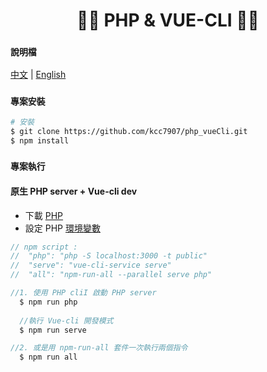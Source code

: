 <h1 align="center"> 👩‍💻 PHP & VUE-CLI 👩‍💻 </h1>

### `說明檔`
 [中文](/) | [English](./)


### `專案安裝`
```bash
# 安裝
$ git clone https://github.com/kcc7907/php_vueCli.git
$ npm install
```

### `專案執行`
#### 原生 PHP server + Vue-cli dev
- 下載 [PHP](/)
- 設定 PHP [環境變數](./)
```javascript
// npm script : 
//  "php": "php -S localhost:3000 -t public"
//  "serve": "vue-cli-service serve"
//  "all": "npm-run-all --parallel serve php"

//1. 使用 PHP cliI 啟動 PHP server 
  $ npm run php
  
  //執行 Vue-cli 開發模式
  $ npm run serve

//2. 或是用 npm-run-all 套件一次執行兩個指令
  $ npm run all
```
